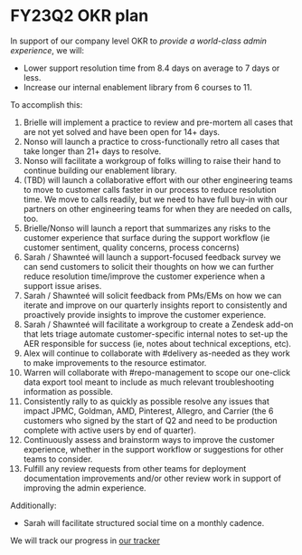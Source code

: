 # FY23Q2 OKR plan

In support of our company level OKR to _provide a world-class admin experience_, we will:

- Lower support resolution time from 8.4 days on average to 7 days or less.
- Increase our internal enablement library from 6 courses to 11.

To accomplish this:

1. Brielle will implement a practice to review and pre-mortem all cases that are not yet solved and have been open for 14+ days.
2. Nonso will launch a practice to cross-functionally retro all cases that take longer than 21+ days to resolve.
3. Nonso will facilitate a workgroup of folks willing to raise their hand to continue building our enablement library.
4. (TBD) will launch a collaborative effort with our other engineering teams to move to customer calls faster in our process to reduce resolution time. We move to calls readily, but we need to have full buy-in with our partners on other engineering teams for when they are needed on calls, too.
5. Brielle/Nonso will launch a report that summarizes any risks to the customer experience that surface during the support workflow (ie customer sentiment, quality concerns, process concerns)
6. Sarah / Shawnteé will launch a support-focused feedback survey we can send customers to solicit their thoughts on how we can further reduce resolution time/improve the customer experience when a support issue arises.
7. Sarah / Shawnteé will solicit feedback from PMs/EMs on how we can iterate and improve on our quarterly insights report to consistently and proactively provide insights to improve the customer experience.
8. Sarah / Shawnteé will facilitate a workgroup to create a Zendesk add-on that lets triage automate customer-specific internal notes to set-up the AER responsible for success (ie, notes about technical exceptions, etc).
9. Alex will continue to collaborate with #delivery as-needed as they work to make improvements to the resource estimator.
10. Warren will collaborate with #repo-management to scope our one-click data export tool meant to include as much relevant troubleshooting information as possible.
11. Consistently rally to as quickly as possible resolve any issues that impact JPMC, Goldman, AMD, Pinterest, Allegro, and Carrier (the 6 customers who signed by the start of Q2 and need to be production complete with active users by end of quarter).
12. Continuously assess and brainstorm ways to improve the customer experience, whether in the support workflow or suggestions for other teams to consider.
13. Fulfill any review requests from other teams for deployment documentation improvements and/or other review work in support of improving the admin experience.

Additionally:

- Sarah will facilitate structured social time on a monthly cadence.

We will track our progress in [our tracker](https://docs.google.com/spreadsheets/d/1Qgo70yLv9i4IcgeFShIAq68W2sauNw01Gim-bNzrgHs/edit#gid=0)
